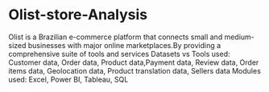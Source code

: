 # Olist-store-Analysis
Olist is a Brazilian e-commerce platform that connects small and medium-sized businesses with major online marketplaces.By providing a comprehensive suite of tools and services
Datasets vs Tools used: Customer data, Order data, Product data,Payment data, Review data, Order items data, Geolocation data, Product translation data, Sellers data
Modules used: Excel, Power BI, Tableau, SQL
